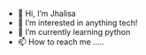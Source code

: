- 👋 Hi, I’m Jhalisa 
- 👀 I’m interested in anything tech!
- 🌱 I’m currently learning python
- 📫 How to reach me .....

<!---
JLisaaa/JLisaaa is a ✨ special ✨ repository because its `README.md` (this file) appears on your GitHub profile.
You can click the Preview link to take a look at your changes.
--->
